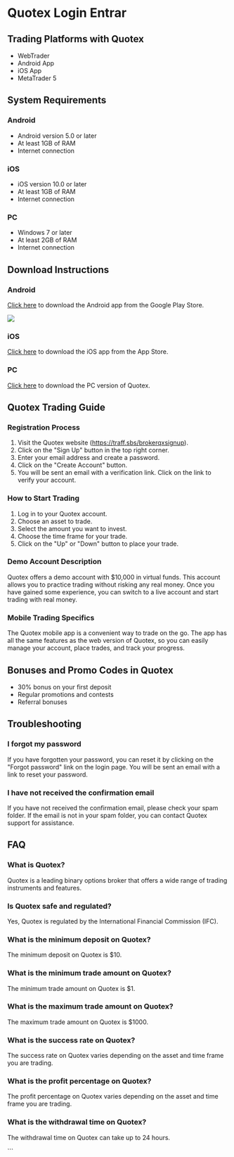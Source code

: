 # Quotex Login Entrar

## Trading Platforms with Quotex

-   WebTrader
-   Android App
-   iOS App
-   MetaTrader 5

## System Requirements

### Android

-   Android version 5.0 or later
-   At least 1GB of RAM
-   Internet connection

### iOS

-   iOS version 10.0 or later
-   At least 1GB of RAM
-   Internet connection

### PC

-   Windows 7 or later
-   At least 2GB of RAM
-   Internet connection

## Download Instructions

### Android

[Click here](\%22https://traff.sbs/brokerqxsignup\%22) to download the
Android app from the Google Play Store.

[![](https://static.quotex.io/files/4_en/300_250.jpg)](https://traff.sbs/brokerqxlid)

### iOS

[Click here](\%22https://traff.sbs/brokerqxsignup\%22) to download the
iOS app from the App Store.

### PC

[Click here](\%22https://traff.sbs/brokerqxsignup\%22) to download the
PC version of Quotex.

## Quotex Trading Guide

### Registration Process

1.  Visit the Quotex website (https://traff.sbs/brokerqxsignup).
2.  Click on the "Sign Up" button in the top right corner.
3.  Enter your email address and create a password.
4.  Click on the "Create Account" button.
5.  You will be sent an email with a verification link. Click on the
    link to verify your account.

### How to Start Trading

1.  Log in to your Quotex account.
2.  Choose an asset to trade.
3.  Select the amount you want to invest.
4.  Choose the time frame for your trade.
5.  Click on the "Up" or "Down" button to place your trade.

### Demo Account Description

Quotex offers a demo account with \$10,000 in virtual funds. This
account allows you to practice trading without risking any real money.
Once you have gained some experience, you can switch to a live account
and start trading with real money.

### Mobile Trading Specifics

The Quotex mobile app is a convenient way to trade on the go. The app
has all the same features as the web version of Quotex, so you can
easily manage your account, place trades, and track your progress.

## Bonuses and Promo Codes in Quotex

-   30% bonus on your first deposit
-   Regular promotions and contests
-   Referral bonuses

## Troubleshooting

### I forgot my password

If you have forgotten your password, you can reset it by clicking on the
"Forgot password" link on the login page. You will be sent an
email with a link to reset your password.

### I have not received the confirmation email

If you have not received the confirmation email, please check your spam
folder. If the email is not in your spam folder, you can contact Quotex
support for assistance.

## FAQ

### What is Quotex?

Quotex is a leading binary options broker that offers a wide range of
trading instruments and features.

### Is Quotex safe and regulated?

Yes, Quotex is regulated by the International Financial Commission
(IFC).

### What is the minimum deposit on Quotex?

The minimum deposit on Quotex is \$10.

### What is the minimum trade amount on Quotex?

The minimum trade amount on Quotex is \$1.

### What is the maximum trade amount on Quotex?

The maximum trade amount on Quotex is \$1000.

### What is the success rate on Quotex?

The success rate on Quotex varies depending on the asset and time frame
you are trading.

### What is the profit percentage on Quotex?

The profit percentage on Quotex varies depending on the asset and time
frame you are trading.

### What is the withdrawal time on Quotex?

The withdrawal time on Quotex can take up to 24 hours.

\`\`\`

